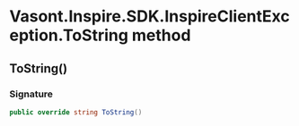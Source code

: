 # Vasont.Inspire.SDK.InspireClientException.ToString method
## ToString()
### Signature
```csharp
public override string ToString()
```

